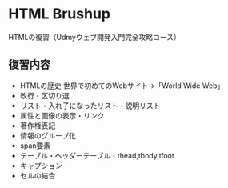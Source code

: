 # HTML Brushup
 HTMLの復習（Udmyウェブ開発入門完全攻略コース）

## 復習内容
- HTMLの歴史
世界で初めてのWebサイト→「World Wide Web」
- 改行・区切り選
- リスト・入れ子になったリスト・説明リスト
- 属性と画像の表示・リンク
- 著作権表記
- 情報のグループ化
- span要素
- テーブル・ヘッダーテーブル・thead,tbody,tfoot
- キャプション
- セルの結合

